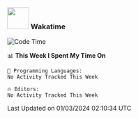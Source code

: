 ### <img src="https://media.giphy.com/media/VgCDAzcKvsR6OM0uWg/giphy.gif" width="50"> Wakatime

  <!--START_SECTION:waka-->
![Code Time](http://img.shields.io/badge/Code%20Time-1%2C453%20hrs%2051%20mins-blue)

📊 **This Week I Spent My Time On** 

```text
💬 Programming Languages: 
No Activity Tracked This Week

🔥 Editors: 
No Activity Tracked This Week
```


 Last Updated on 01/03/2024 02:10:34 UTC
<!--END_SECTION:waka-->
